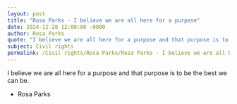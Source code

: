 ```yaml
---
layout: post
title: "Rosa Parks - I believe we are all here for a purpose"
date: 2024-12-28 12:00:00 -0000
author: Rosa Parks
quote: "I believe we are all here for a purpose and that purpose is to be the best we can be."
subject: Civil rights
permalink: /Civil rights/Rosa Parks/Rosa Parks - I believe we are all here for a purpose
---
```


I believe we are all here for a purpose and that purpose is to be the best we can be.

- Rosa Parks
